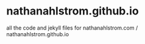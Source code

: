 # nathanahlstrom.github.io

all the code and jekyll files for nathanahlstrom.com / nathanahlstrom.github.io

